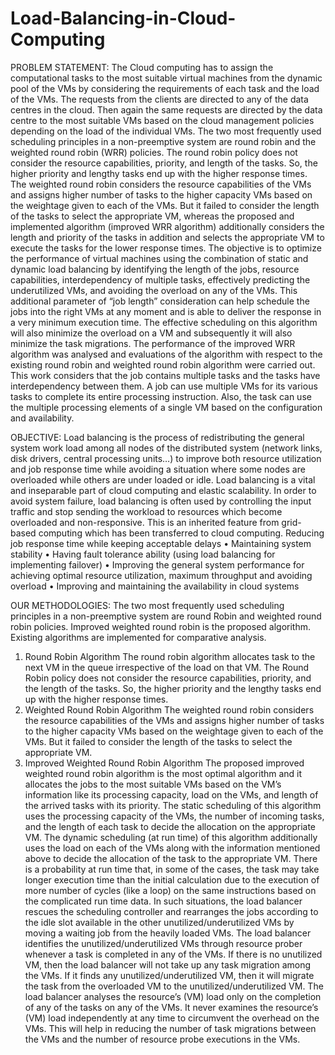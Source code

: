 # Load-Balancing-in-Cloud-Computing

PROBLEM STATEMENT:
The Cloud computing has to assign the computational tasks to the most suitable virtual machines from the dynamic pool of the VMs by considering the requirements of each task and the load of the VMs. The requests from the clients are directed to any of the data centres in the cloud. Then again the same requests are directed by the data centre to the most suitable VMs based on the cloud management policies depending on the load of the individual VMs. The two most frequently used scheduling principles in a non-preemptive system are round robin and the weighted round robin (WRR) policies. The round robin policy does not consider the resource capabilities, priority, and length of the tasks. So, the higher priority and lengthy tasks end up with the higher response times. The weighted round robin considers the resource capabilities of the VMs and assigns higher number of tasks to the higher capacity VMs based on the weightage given to each of the VMs. But it failed to consider the length of the tasks to select the appropriate VM, whereas the proposed and implemented algorithm (improved WRR algorithm) additionally considers the length and priority of the tasks in addition and selects the appropriate VM to execute the tasks for the lower response times.
The objective is to optimize the performance of virtual machines using the combination of static and dynamic load balancing by identifying the length of the jobs, resource capabilities, interdependency of multiple tasks, effectively predicting the underutilized VMs, and avoiding the overload on any of the VMs. This additional parameter of “job length” consideration can help schedule the jobs into the right VMs at any moment and is able to deliver the response in a very minimum execution time. The effective scheduling on this algorithm will also minimize the overload on a VM and subsequently it will also minimize the task migrations.
The performance of the improved WRR algorithm was analysed and evaluations of the algorithm with respect to the existing round robin and weighted round robin algorithm were carried out. This work considers that the job contains multiple tasks and the tasks have interdependency between them. A job can use multiple VMs for its various tasks to complete its entire processing instruction. Also, the task can use the multiple processing elements of a single VM based on the configuration and availability.

OBJECTIVE:
Load balancing is the process of redistributing the general system work load among all nodes of the distributed system (network links, disk drivers, central processing units…) to improve both resource utilization and job response time while avoiding a situation where some nodes are overloaded while others are under loaded or idle. Load balancing is a vital and inseparable part of cloud computing and elastic scalability. In order to avoid system failure, load balancing is often used by controlling the input traffic and stop sending the workload to resources which become overloaded and non-responsive. This is an inherited feature from grid-based computing which has been transferred to cloud computing.
Reducing job response time while keeping acceptable delays
• Maintaining system stability
• Having fault tolerance ability (using load balancing for implementing failover) 
• Improving the general system performance for achieving optimal resource utilization, maximum throughput and avoiding overload
• Improving and maintaining the availability in cloud systems

OUR METHODOLOGIES:
The two most frequently used scheduling principles in a non-preemptive system are round Robin and weighted round robin policies. Improved weighted round robin is the proposed algorithm. Existing algorithms are implemented for comparative analysis.
1. Round Robin Algorithm
The round robin algorithm allocates task to the next VM in the queue irrespective of the load on that VM. The Round Robin policy does not consider the resource capabilities, priority, and the length of the tasks. So, the higher priority and the lengthy tasks end up with the higher response times.
2. Weighted Round Robin Algorithm
The weighted round robin considers the resource capabilities of the VMs and assigns higher number of tasks to the higher capacity VMs based on the weightage given to each of the VMs. But it failed to consider the length of the tasks to select the appropriate VM.
3. Improved Weighted Round Robin Algorithm
The proposed improved weighted round robin algorithm is the most optimal algorithm and it allocates the jobs to the most suitable VMs based on the VM’s information like its processing capacity, load on the VMs, and length of the arrived tasks with its priority. The static scheduling of this algorithm uses the processing capacity of the VMs, the number of incoming tasks, and the length of each task to decide the allocation on the appropriate VM.
The dynamic scheduling (at run time) of this algorithm additionally uses the load on each of the VMs along with the information mentioned above to decide the allocation of the task to the appropriate VM. There is a probability at run time that, in some of the cases, the task may take longer execution time than the initial calculation due to the execution of more number of cycles (like a loop) on the same instructions based on the complicated run time data.
In such situations, the load balancer rescues the scheduling controller and rearranges the jobs according to the idle slot available in the other unutilized/underutilized VMs by moving a waiting job from the heavily loaded VMs. The load balancer identifies the unutilized/underutilized VMs through resource prober whenever a task is completed in any of the VMs. If there is no unutilized VM, then the load balancer will not take up any task migration among the VMs. If it finds any unutilized/underutilized VM, then it will migrate the task from the overloaded VM to the unutilized/underutilized VM. The load balancer analyses the resource’s (VM) load only on the completion of any of the tasks on any of the VMs. It never examines the resource’s (VM) load independently at any time to circumvent the overhead on the VMs. This will help in reducing the number of task migrations between the VMs and the number of resource probe executions in the VMs.

